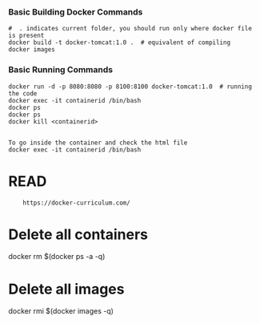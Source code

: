 ### Basic Building Docker Commands 
	#  . indicates current folder, you should run only where docker file is present
	docker build -t docker-tomcat:1.0 .  # equivalent of compiling
	docker images
	
### Basic Running Commands	
	docker run -d -p 8080:8080 -p 8100:8100 docker-tomcat:1.0  # running the code
	docker exec -it containerid /bin/bash
	docker ps
	docker ps
	docker kill <containerid>
	
	
	To go inside the container and check the html file
	docker exec -it containerid /bin/bash
# READ
        https://docker-curriculum.com/	
        
        


# Delete all containers
docker rm $(docker ps -a -q)
# Delete all images
docker rmi $(docker images -q)
